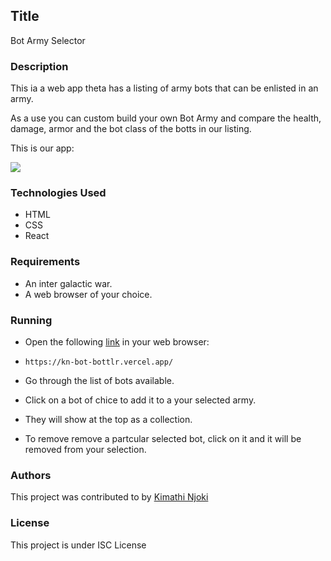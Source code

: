 ## Title

Bot Army Selector

### Description

This ia a web app theta has a listing of army bots that can be enlisted in an army.

As a use you can custom build your own Bot Army and compare the health, damage, armor and the bot class of the botts in our listing.

This is our app:

![](https://curriculum-content.s3.amazonaws.com/phase-2/phase-2-hooks-code-challenge-bot-battlr/checkpoint_demo.gif)

### Technologies Used

* HTML
* CSS
* React

### Requirements

* An inter galactic war.
* A web browser of your choice.

### Running

* Open the following [link](https://kn-bot-bottlr.vercel.app/) in your web browser:

* ``` https://kn-bot-bottlr.vercel.app/ ```

* Go through the list of bots available.

* Click on a bot of chice to add it to a your selected army.

* They will show at the top as a collection.

* To remove remove a partcular selected bot, click on it and it will be removed from your selection.

### Authors

This project was contributed to by [Kimathi Njoki](https://github.com/kimathinjoki)

### License

This project is under ISC License